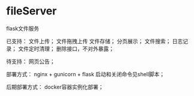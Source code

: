 # fileServer
flask文件服务

已支持：
文件上传；
文件拖拽上传
文件存储；
分页展示；
文件搜索；
日志记录；
文件定时清理；
删除接口，不对外暴露；

待支持：
网页公告；

部署方式：
nginx + gunicorn + flask
启动和关闭命令见shell脚本；

后期部署方式：
docker容器实例化部署；
